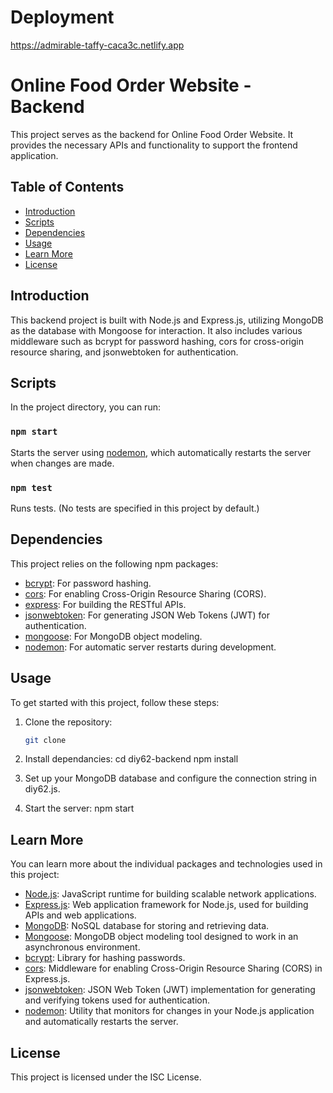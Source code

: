 # Deployment

https://admirable-taffy-caca3c.netlify.app

# Online Food Order Website - Backend

This project serves as the backend for Online Food Order Website. It provides the necessary APIs and functionality to support the frontend application.

## Table of Contents
- [Introduction](#introduction)
- [Scripts](#scripts)
- [Dependencies](#dependencies)
- [Usage](#usage)
- [Learn More](#learn-more)
- [License](#license)

## Introduction

This backend project is built with Node.js and Express.js, utilizing MongoDB as the database with Mongoose for interaction. It also includes various middleware such as bcrypt for password hashing, cors for cross-origin resource sharing, and jsonwebtoken for authentication.

## Scripts

In the project directory, you can run:

### `npm start`

Starts the server using [nodemon](https://www.npmjs.com/package/nodemon), which automatically restarts the server when changes are made.

### `npm test`

Runs tests. (No tests are specified in this project by default.)

## Dependencies

This project relies on the following npm packages:

- [bcrypt](https://www.npmjs.com/package/bcrypt): For password hashing.
- [cors](https://www.npmjs.com/package/cors): For enabling Cross-Origin Resource Sharing (CORS).
- [express](https://www.npmjs.com/package/express): For building the RESTful APIs.
- [jsonwebtoken](https://www.npmjs.com/package/jsonwebtoken): For generating JSON Web Tokens (JWT) for authentication.
- [mongoose](https://www.npmjs.com/package/mongoose): For MongoDB object modeling.
- [nodemon](https://www.npmjs.com/package/nodemon): For automatic server restarts during development.

## Usage

To get started with this project, follow these steps:

1. Clone the repository:

   ```bash
   git clone
2. Install dependancies:
   cd diy62-backend
   npm install
3. Set up your MongoDB database and configure the connection string in diy62.js.
4. Start the server: npm start
   
## Learn More

You can learn more about the individual packages and technologies used in this project:

- [Node.js](https://nodejs.org/en/docs/): JavaScript runtime for building scalable network applications.
- [Express.js](https://expressjs.com/): Web application framework for Node.js, used for building APIs and web applications.
- [MongoDB](https://docs.mongodb.com/): NoSQL database for storing and retrieving data.
- [Mongoose](https://mongoosejs.com/): MongoDB object modeling tool designed to work in an asynchronous environment.
- [bcrypt](https://www.npmjs.com/package/bcrypt): Library for hashing passwords.
- [cors](https://www.npmjs.com/package/cors): Middleware for enabling Cross-Origin Resource Sharing (CORS) in Express.js.
- [jsonwebtoken](https://www.npmjs.com/package/jsonwebtoken): JSON Web Token (JWT) implementation for generating and verifying tokens used for authentication.
- [nodemon](https://www.npmjs.com/package/nodemon): Utility that monitors for changes in your Node.js application and automatically restarts the server.

## License
This project is licensed under the ISC License.
 




